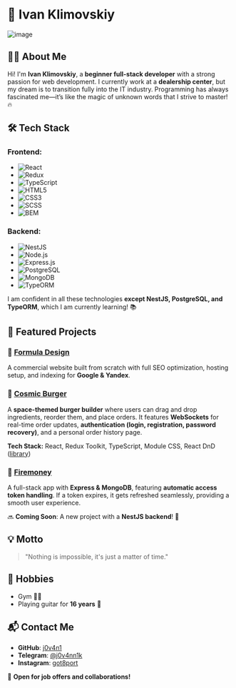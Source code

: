 # 🚀 Ivan Klimovskiy  

![image](https://github.com/user-attachments/assets/c6115ee5-c4e2-4fb1-8c7a-4cf0baa78578)


## 👨‍💻 About Me

Hi! I'm **Ivan Klimovskiy**, a **beginner full-stack developer** with a strong passion for web development. I currently work at a **dealership center**, but my dream is to transition fully into the IT industry. Programming has always fascinated me—it’s like the magic of unknown words that I strive to master! 🔥

## 🛠️ Tech Stack

### Frontend:
- ![React](https://img.shields.io/badge/-React-61DAFB?style=flat-square&logo=react&logoColor=white)
- ![Redux](https://img.shields.io/badge/-Redux-764ABC?style=flat-square&logo=redux&logoColor=white)
- ![TypeScript](https://img.shields.io/badge/-TypeScript-007ACC?style=flat-square&logo=typescript&logoColor=white)
- ![HTML5](https://img.shields.io/badge/-HTML5-E34F26?style=flat-square&logo=html5&logoColor=white)
- ![CSS3](https://img.shields.io/badge/-CSS3-1572B6?style=flat-square&logo=css3&logoColor=white)
- ![SCSS](https://img.shields.io/badge/-SCSS-CC6699?style=flat-square&logo=sass&logoColor=white)
- ![BEM](https://img.shields.io/badge/-BEM-000000?style=flat-square&logo=bem&logoColor=white)

### Backend:
- ![NestJS](https://img.shields.io/badge/-NestJS-E0234E?style=flat-square&logo=nestjs&logoColor=white)
- ![Node.js](https://img.shields.io/badge/-Node.js-339933?style=flat-square&logo=node.js&logoColor=white)
- ![Express.js](https://img.shields.io/badge/-Express.js-000000?style=flat-square&logo=express&logoColor=white)
- ![PostgreSQL](https://img.shields.io/badge/-PostgreSQL-4169E1?style=flat-square&logo=postgresql&logoColor=white)
- ![MongoDB](https://img.shields.io/badge/-MongoDB-47A248?style=flat-square&logo=mongodb&logoColor=white)
- ![TypeORM](https://img.shields.io/badge/-TypeORM-FF5733?style=flat-square&logo=typeorm&logoColor=white)

I am confident in all these technologies **except NestJS, PostgreSQL, and TypeORM**, which I am currently learning! 📚

## 🚀 Featured Projects

### 🔹 [Formula Design](https://formuladizaina.ru/)
A commercial website built from scratch with full SEO optimization, hosting setup, and indexing for **Google & Yandex**.

### 🔹 [Cosmic Burger](https://ivanklimovskiy.github.io/react-burger/)
A **space-themed burger builder** where users can drag and drop ingredients, reorder them, and place orders. It features **WebSockets** for real-time order updates, **authentication (login, registration, password recovery)**, and a personal order history page.

**Tech Stack:** React, Redux Toolkit, TypeScript, Module CSS, React DnD ([library](https://react-dnd.github.io/react-dnd/about))

### 🔹 [Firemoney](https://github.com/j0v4n1/firemoney)
A full-stack app with **Express & MongoDB**, featuring **automatic access token handling**. If a token expires, it gets refreshed seamlessly, providing a smooth user experience.

🔜 **Coming Soon**: A new project with a **NestJS backend**! 🚀

## 💡 Motto

> "Nothing is impossible, it's just a matter of time."

## 🎸 Hobbies
- Gym 🏋️‍♂️
- Playing guitar for **16 years** 🎸

## 📬 Contact Me
- **GitHub**: [j0v4n1](https://github.com/j0v4n1)
- **Telegram**: [@j0v4nn1k](https://t.me/j0v4nn1k)
- **Instagram**: [got8port](https://www.instagram.com/got8port/)

💼 **Open for job offers and collaborations!**
